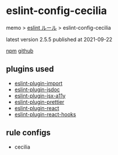 # eslint-config-cecilia

memo > [eslint ルール](../index.md) > eslint-config-cecilia

latest version 2.5.5 published at 2021-09-22

[npm](https://www.npmjs.com/package/eslint-config-cecilia)
[github](https://github.com/SandroMiguel/eslint-config-cecilia)

## plugins used

- [eslint-plugin-import](../eslint-plugin/import.md)
- [eslint-plugin-jsdoc](../eslint-plugin/jsdoc.md)
- [eslint-plugin-jsx-a11y](../eslint-plugin/jsx-a11y.md)
- [eslint-plugin-prettier](../eslint-plugin/prettier.md)
- [eslint-plugin-react](../eslint-plugin/react.md)
- [eslint-plugin-react-hooks](../eslint-plugin/react-hooks.md)

## rule configs

- cecilia
